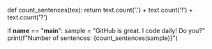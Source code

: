 def count_sentences(tex):
    return text.count('.') + text.count('!') + text.count('?')

if __name__ == "__main__":
    sample = "GitHub is great. I code daily! Do you?"
    print(f"Number of sentences: {count_sentences(sample)}")
